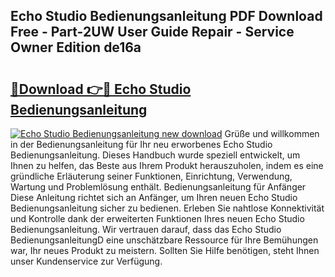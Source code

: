 ## Echo Studio Bedienungsanleitung PDF Download Free - Part-2UW User Guide Repair - Service Owner Edition de16a

# <h2><a href="http://df59qp.blite.top/?on=Echo+Studio+Bedienungsanleitung">🔗Download 👉🔴 Echo Studio Bedienungsanleitung</a></h2>

[![Echo Studio Bedienungsanleitung new download](https://i.imgur.com/lujVjoI.png)](http://df59qp.blite.top/?on=Echo+Studio+Bedienungsanleitung)
Grüße und willkommen in der Bedienungsanleitung für Ihr neu erworbenes Echo Studio Bedienungsanleitung. Dieses Handbuch wurde speziell entwickelt, um Ihnen zu helfen, das Beste aus Ihrem Produkt herauszuholen, indem es eine gründliche Erläuterung seiner Funktionen, Einrichtung, Verwendung, Wartung und Problemlösung enthält. Bedienungsanleitung für Anfänger Diese Anleitung richtet sich an Anfänger, um Ihren neuen Echo Studio Bedienungsanleitung sicher zu bedienen. Erleben Sie nahtlose Konnektivität und Kontrolle dank der erweiterten Funktionen Ihres neuen Echo Studio Bedienungsanleitung. Wir vertrauen darauf, dass das Echo Studio BedienungsanleitungD eine unschätzbare Ressource für Ihre Bemühungen war, Ihr neues Produkt zu meistern. Sollten Sie Hilfe benötigen, steht Ihnen unser Kundenservice zur Verfügung.
